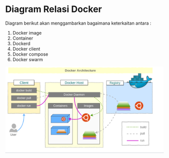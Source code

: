 # Diagram Relasi Docker

Diagram berikut akan menggambarkan bagaimana keterkaitan antara :
1. Docker image
2. Container
3. Dockerd
4. Docker client
5. Docker compose
6. Docker swarm

![~](https://github.com/hudaimi/tekn-cloud-computing/blob/master/minggu-08/Image/9.png)